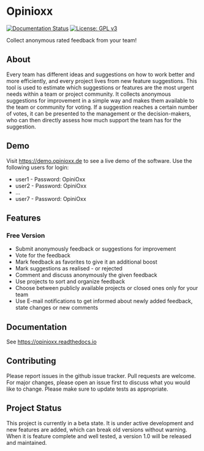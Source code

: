 # Opinioxx

[![Documentation Status](https://readthedocs.org/projects/opinioxx/badge/?version=latest)](https://opinioxx.readthedocs.io/en/latest/?badge=latest)
[![License: GPL v3](https://img.shields.io/badge/License-GPLv3-blue.svg)](https://github.com/opinioxx/opinioxx/blob/master/LICENSE)

Collect anonymous rated feedback from your team!

## About

Every team has different ideas and suggestions on how to work better and more efficiently, and every project lives from new feature suggestions. This tool is used to estimate which suggestions or features are the most urgent needs within a team or project community. It collects anonymous suggestions for improvement in a simple way and makes them available to the team or community for voting. If a suggestion reaches a certain number of votes, it can be presented to the management or the decision-makers, who can then directly assess how much support the team has for the suggestion.

## Demo

Visit https://demo.opinioxx.de to see a live demo of the software. Use the following users for login:
* user1 - Password: OpiniOxx
* user2 - Password: OpiniOxx
* ...
* user7 - Password: OpiniOxx

## Features

### Free Version

* Submit anonymously feedback or suggestions for improvement
* Vote for the feedback
* Mark feedback as favorites to give it an additional boost 
* Mark suggestions as realised - or rejected
* Comment and discuss anonymously the given feedback
* Use projects to sort and organize feedback
* Choose between publicly available projects or closed ones only for your team
* Use E-mail notifications to get informed about newly added feedback, state changes or new comments

## Documentation

See https://opinioxx.readthedocs.io

## Contributing

Please report issues in the github issue tracker. Pull requests are welcome. For major changes, please open an issue first to discuss what you would like to change. Please make sure to update tests as appropriate.

## Project Status

This project is currently in a beta state. It is under active development and new features are added, which can break old versions without warning. When it is feature complete and well tested, a version 1.0 will be released and maintained.
